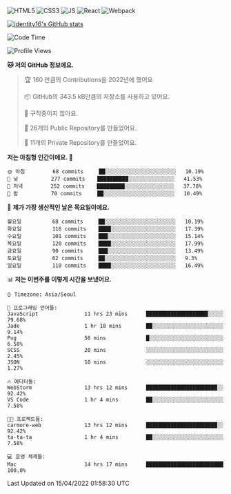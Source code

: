 ![HTML5](https://img.shields.io/badge/html5-E34F26?style=for-the-badge&logo=html5&logoColor=white)
![CSS3](https://img.shields.io/badge/css3-1572B6?style=for-the-badge&logo=css3&logoColor=white)
![JS](https://img.shields.io/badge/js-F7DF1E?style=for-the-badge&logo=javascript&logoColor=black)
![React](https://img.shields.io/badge/react-61DAFB?style=for-the-badge&logo=javascript&logoColor=black)
![Webpack](https://img.shields.io/badge/webpack-8DD6F9?style=for-the-badge&logo=webpack&logoColor=black)

[![identity16's GitHub stats](https://github-readme-stats.vercel.app/api?username=identity16&theme=graywhite&show_icons=true)](https://github.com/anuraghazra/github-readme-stats)

<!--START_SECTION:waka-->
![Code Time](http://img.shields.io/badge/Code%20Time-14%20hrs%2047%20mins-blue)

![Profile Views](http://img.shields.io/badge/Profile%20Views-5-blue)

**🐱 저의 GitHub 정보에요.** 

> 🏆 160 만큼의 Contributions을 2022년에 했어요
 > 
> 📦 GitHub의 343.5 kB만큼의 저장소를 사용하고 있어요. 
 > 
> 🚫 구직중이지 않아요.
 > 
> 📜 26개의 Public Repository를 만들었어요. 
 > 
> 🔑 11개의 Private Repository를 만들었어요.  
 > 
**저는 아침형 인간이에요. 🐤** 

```text
🌞 아침         68 commits     ██░░░░░░░░░░░░░░░░░░░░░░░   10.19% 
🌆 낮　         277 commits    ██████████░░░░░░░░░░░░░░░   41.53% 
🌃 저녁         252 commits    █████████░░░░░░░░░░░░░░░░   37.78% 
🌙 밤　         70 commits     ██░░░░░░░░░░░░░░░░░░░░░░░   10.49%

```
📅 **제가 가장 생산적인 날은 목요일이에요.** 

```text
월요일          68 commits     ██░░░░░░░░░░░░░░░░░░░░░░░   10.19% 
화요일          116 commits    ████░░░░░░░░░░░░░░░░░░░░░   17.39% 
수요일          101 commits    ███░░░░░░░░░░░░░░░░░░░░░░   15.14% 
목요일          120 commits    ████░░░░░░░░░░░░░░░░░░░░░   17.99% 
금요일          90 commits     ███░░░░░░░░░░░░░░░░░░░░░░   13.49% 
토요일          62 commits     ██░░░░░░░░░░░░░░░░░░░░░░░   9.3% 
일요일          110 commits    ████░░░░░░░░░░░░░░░░░░░░░   16.49%

```


📊 **저는 이번주를 이렇게 시간을 보냈어요.** 

```text
⌚︎ Timezone: Asia/Seoul

💬 프로그래밍 언어들: 
JavaScript               11 hrs 23 mins      ████████████████████░░░░░   79.68% 
Jade                     1 hr 18 mins        ██░░░░░░░░░░░░░░░░░░░░░░░   9.14% 
Pug                      56 mins             █░░░░░░░░░░░░░░░░░░░░░░░░   6.58% 
SCSS                     20 mins             ░░░░░░░░░░░░░░░░░░░░░░░░░   2.45% 
JSON                     10 mins             ░░░░░░░░░░░░░░░░░░░░░░░░░   1.27%

🔥 에디터들: 
WebStorm                 13 hrs 12 mins      ███████████████████████░░   92.42% 
VS Code                  1 hr 4 mins         ██░░░░░░░░░░░░░░░░░░░░░░░   7.58%

🐱‍💻 프로젝트들: 
carmore-web              13 hrs 12 mins      ███████████████████████░░   92.42% 
ta-ta-ta                 1 hr 4 mins         ██░░░░░░░░░░░░░░░░░░░░░░░   7.58%

💻 운영 체제들: 
Mac                      14 hrs 17 mins      █████████████████████████   100.0%

```


 Last Updated on 15/04/2022 01:58:30 UTC
<!--END_SECTION:waka-->
